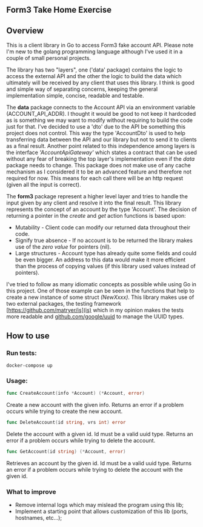 Form3 Take Home Exercise
----

Overview
----
This is a client library in Go to access Form3 fake account API. Please note I'm new to the golang programming language 
although I've used it in a couple of small personal projects.

The library has two "layers", one ('data' package) contains the logic to access the external API and the other the logic 
to build the data which ultimately will be received by any client that uses this library. 
I think is good and simple way of separating concerns, keeping the general implementation simple, concise, 
readable and testable.

The **data** package connects to the Account API via an environment variable (ACCOUNT_API_ADDR). I thought it would be 
good to not keep it hardcoded as is something we may want to modify without requiring to build the code just for that. 
I've decided to use a 'dto' due to the API be something this project does not control. This way the type 'AccountDto'
is used to help transferring data between the API and our library but not to send it to clients as a final result.
Another point related to this independence among layers is the interface _'AccountApiGateway'_ which states a contract 
that can be used without any fear of breaking the top layer's implementation even if the _data_ package needs to change. 
This package does not make use of any cache mechanism as I considered it to be an advanced feature and therefore not 
required for now. This means for each call there will be an http request (given all the input is correct).

The **form3** package represent a higher level layer and tries to handle the input given by any 
client and resolve it into the final result. This library represents the concept of an 
account by the type 'Account'. The decision of returning a pointer in the _create_ and _get_ action functions is based
upon:

* Mutability - Client code can modify our returned data throughout their code.
* Signify true absence - If no account is to be returned the library makes use of the _zero value_ for pointers (nil).
* Large structures - Account type has already quite some fields and could be even bigger. An address to this data would 
  make it more efficient than the process of copying values (if this library used values instead of pointers).
  
I've tried to follow as many idiomatic concepts as possible while using Go in this project. One of those example can be 
seen in the functions that help to create a new instance of some struct _(NewXxxx)_. This library makes use of two 
external packages, the testing framework [https://github.com/matryer/is](is) which in my opinion makes the tests more 
readable and [github.com/google/uuid](uuid) to manage the UUID types.

How to use
----

### Run tests:

```
docker-compose up
````

### Usage:

```go
func CreateAccount(info *Account) (*Account, error)
```
Create a new account with the given info. Returns an error if a problem occurs while trying to create the new account.

```go
func DeleteAccount(id string, vrs int) error
```

Delete the account with a given id. Id must be a valid uuid type.
Returns an error if a problem occurs while trying to delete the account.

```go
func GetAccount(id string) (*Account, error)
```
Retrieves an account by the given id. Id must be a valid uuid type.
Returns an error if a problem occurs while trying to delete the account with the given id.


### What to improve

* Remove internal logs which may mislead the program using this lib;
* Implement a starting point that allows customization of this lib (ports, hostnames, etc...);